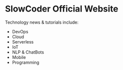 # SlowCoder Official Website

Technology news & tutorials include:

* DevOps
* Cloud
* Serverless
* IoT
* NLP & ChatBots
* Mobile
* Programming

